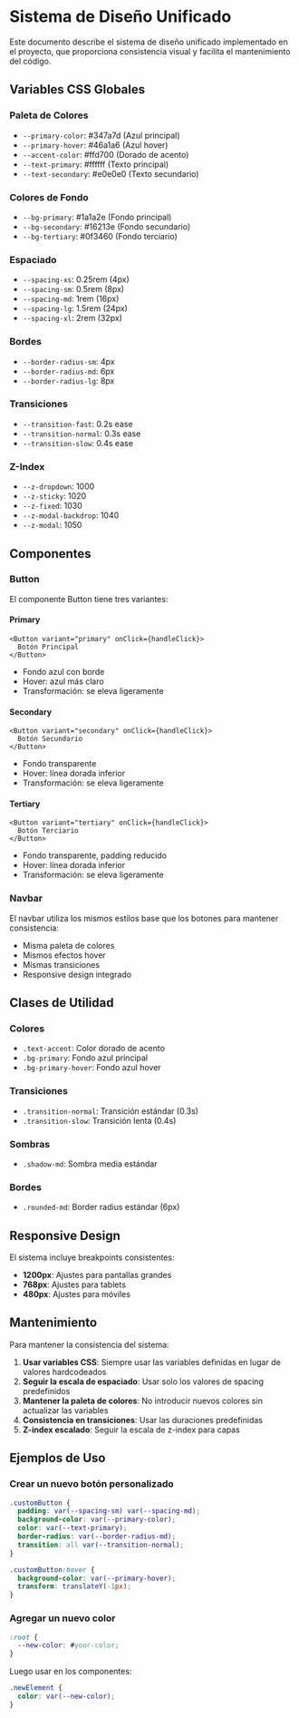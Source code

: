 # Sistema de Diseño Unificado

Este documento describe el sistema de diseño unificado implementado en el proyecto, que proporciona consistencia visual y facilita el mantenimiento del código.

## Variables CSS Globales

### Paleta de Colores
- `--primary-color`: #347a7d (Azul principal)
- `--primary-hover`: #46a1a6 (Azul hover)
- `--accent-color`: #ffd700 (Dorado de acento)
- `--text-primary`: #ffffff (Texto principal)
- `--text-secondary`: #e0e0e0 (Texto secundario)

### Colores de Fondo
- `--bg-primary`: #1a1a2e (Fondo principal)
- `--bg-secondary`: #16213e (Fondo secundario)
- `--bg-tertiary`: #0f3460 (Fondo terciario)

### Espaciado
- `--spacing-xs`: 0.25rem (4px)
- `--spacing-sm`: 0.5rem (8px)
- `--spacing-md`: 1rem (16px)
- `--spacing-lg`: 1.5rem (24px)
- `--spacing-xl`: 2rem (32px)

### Bordes
- `--border-radius-sm`: 4px
- `--border-radius-md`: 6px
- `--border-radius-lg`: 8px

### Transiciones
- `--transition-fast`: 0.2s ease
- `--transition-normal`: 0.3s ease
- `--transition-slow`: 0.4s ease

### Z-Index
- `--z-dropdown`: 1000
- `--z-sticky`: 1020
- `--z-fixed`: 1030
- `--z-modal-backdrop`: 1040
- `--z-modal`: 1050

## Componentes

### Button
El componente Button tiene tres variantes:

#### Primary
```tsx
<Button variant="primary" onClick={handleClick}>
  Botón Principal
</Button>
```
- Fondo azul con borde
- Hover: azul más claro
- Transformación: se eleva ligeramente

#### Secondary
```tsx
<Button variant="secondary" onClick={handleClick}>
  Botón Secundario
</Button>
```
- Fondo transparente
- Hover: línea dorada inferior
- Transformación: se eleva ligeramente

#### Tertiary
```tsx
<Button variant="tertiary" onClick={handleClick}>
  Botón Terciario
</Button>
```
- Fondo transparente, padding reducido
- Hover: línea dorada inferior
- Transformación: se eleva ligeramente

### Navbar
El navbar utiliza los mismos estilos base que los botones para mantener consistencia:
- Misma paleta de colores
- Mismos efectos hover
- Mismas transiciones
- Responsive design integrado

## Clases de Utilidad

### Colores
- `.text-accent`: Color dorado de acento
- `.bg-primary`: Fondo azul principal
- `.bg-primary-hover`: Fondo azul hover

### Transiciones
- `.transition-normal`: Transición estándar (0.3s)
- `.transition-slow`: Transición lenta (0.4s)

### Sombras
- `.shadow-md`: Sombra media estándar

### Bordes
- `.rounded-md`: Border radius estándar (6px)

## Responsive Design

El sistema incluye breakpoints consistentes:
- **1200px**: Ajustes para pantallas grandes
- **768px**: Ajustes para tablets
- **480px**: Ajustes para móviles

## Mantenimiento

Para mantener la consistencia del sistema:

1. **Usar variables CSS**: Siempre usar las variables definidas en lugar de valores hardcodeados
2. **Seguir la escala de espaciado**: Usar solo los valores de spacing predefinidos
3. **Mantener la paleta de colores**: No introducir nuevos colores sin actualizar las variables
4. **Consistencia en transiciones**: Usar las duraciones predefinidas
5. **Z-index escalado**: Seguir la escala de z-index para capas

## Ejemplos de Uso

### Crear un nuevo botón personalizado
```css
.customButton {
  padding: var(--spacing-sm) var(--spacing-md);
  background-color: var(--primary-color);
  color: var(--text-primary);
  border-radius: var(--border-radius-md);
  transition: all var(--transition-normal);
}

.customButton:hover {
  background-color: var(--primary-hover);
  transform: translateY(-1px);
}
```

### Agregar un nuevo color
```css
:root {
  --new-color: #your-color;
}
```

Luego usar en los componentes:
```css
.newElement {
  color: var(--new-color);
}
```
